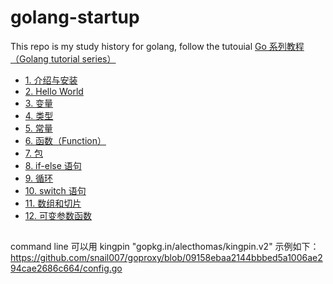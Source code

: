 # golang-startup

This repo is my study history for golang, follow the tutouial [Go 系列教程（Golang tutorial series）](https://studygolang.com/subject/2)

- [ 1. 介绍与安装](chap01/chap01.md)
- [ 2. Hello World](chap02/chap02.md)
- [ 3. 变量](chap03/chap03.md)
- [ 4. 类型](chap04/chap04.md)
- [ 5. 常量](chap05/chap05.md)
- [ 6. 函数（Function）](chap06/chap06.md)
- [ 7. 包](chap07/chap07.md)
- [ 8. if-else 语句](chap08/chap08.md)
- [ 9. 循环](chap09/chap09.md)
- [ 10. switch 语句](chap10/chap10.md)
- [ 11. 数组和切片](chap11/chap11.md)
- [ 12. 可变参数函数 ](chap12/chap12.md)

## 

command line 可以用 kingpin "gopkg.in/alecthomas/kingpin.v2"
示例如下：
https://github.com/snail007/goproxy/blob/09158ebaa2144bbbed5a1006ae294cae2686c664/config.go